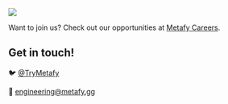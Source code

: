![](https://user-images.githubusercontent.com/36646/134542891-e49230c2-08f7-4108-ba6e-2966ae6cab9f.png)

Want to join us? Check out our opportunities at [Metafy Careers](https://metafy.gg/careers).

## Get in touch!

🐦 [@TryMetafy](https://twitter.com/trymetafy)

📧 [engineering@metafy.gg](mailto:engineering@metafy.gg)
